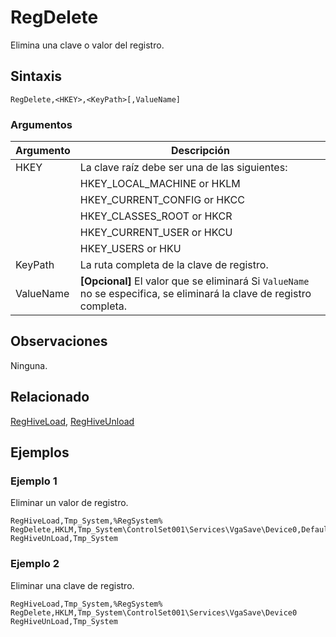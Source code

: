# RegDelete

Elimina una clave o valor del registro.

## Sintaxis

```pebakery
RegDelete,<HKEY>,<KeyPath>[,ValueName]
```

### Argumentos

| Argumento | Descripción |
| --- | --- |
| HKEY | La clave raíz debe ser una de las siguientes: |
|| HKEY_LOCAL_MACHINE or HKLM |
|| HKEY_CURRENT_CONFIG or HKCC |
|| HKEY_CLASSES_ROOT or HKCR |
|| HKEY_CURRENT_USER or HKCU |
|| HKEY_USERS or HKU |
| KeyPath | La ruta completa de la clave de registro. |
| ValueName | **[Opcional]** El valor que se eliminará Si `ValueName` no se especifica, se eliminará la clave de registro completa. |

## Observaciones

Ninguna.

## Relacionado

[RegHiveLoad](./RegHiveLoad.md), [RegHiveUnload](./RegHiveUnload.md)

## Ejemplos

### Ejemplo 1

Eliminar un valor de registro.

```pebakery
RegHiveLoad,Tmp_System,%RegSystem%
RegDelete,HKLM,Tmp_System\ControlSet001\Services\VgaSave\Device0,DefaultSettings.XResolution
RegHiveUnLoad,Tmp_System
```

### Ejemplo 2

Eliminar una clave de registro.

```pebakery
RegHiveLoad,Tmp_System,%RegSystem%
RegDelete,HKLM,Tmp_System\ControlSet001\Services\VgaSave\Device0
RegHiveUnLoad,Tmp_System
```
